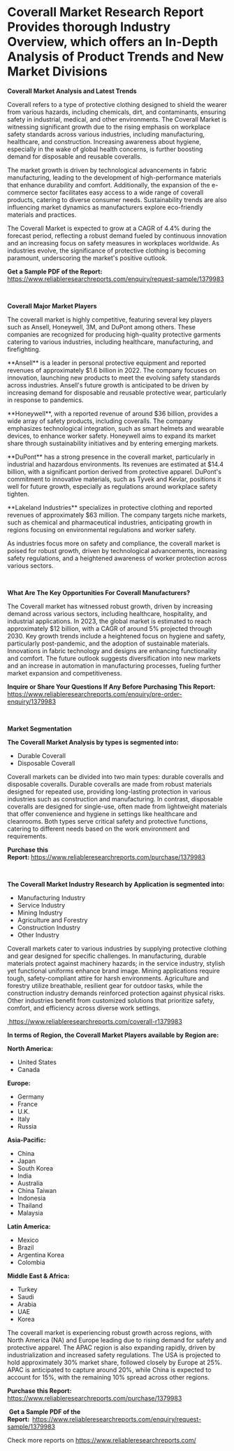 <p><h1>Coverall Market Research Report Provides thorough Industry Overview, which offers an In-Depth Analysis of Product Trends and New Market Divisions</h1></p><p><strong>Coverall Market Analysis and Latest Trends</strong></p>
<p><p>Coverall refers to a type of protective clothing designed to shield the wearer from various hazards, including chemicals, dirt, and contaminants, ensuring safety in industrial, medical, and other environments. The Coverall Market is witnessing significant growth due to the rising emphasis on workplace safety standards across various industries, including manufacturing, healthcare, and construction. Increasing awareness about hygiene, especially in the wake of global health concerns, is further boosting demand for disposable and reusable coveralls.</p><p>The market growth is driven by technological advancements in fabric manufacturing, leading to the development of high-performance materials that enhance durability and comfort. Additionally, the expansion of the e-commerce sector facilitates easy access to a wide range of coverall products, catering to diverse consumer needs. Sustainability trends are also influencing market dynamics as manufacturers explore eco-friendly materials and practices. </p><p>The Coverall Market is expected to grow at a CAGR of 4.4% during the forecast period, reflecting a robust demand fueled by continuous innovation and an increasing focus on safety measures in workplaces worldwide. As industries evolve, the significance of protective clothing is becoming paramount, underscoring the market's positive outlook.</p></p>
<p><strong>Get a Sample PDF of the Report:&nbsp;</strong> <a href="https://www.reliableresearchreports.com/enquiry/request-sample/1379983?utm_campaign=2104&utm_medium=2&utm_source=Github&utm_content=ia&utm_term=09022025&utm_id=coverall">https://www.reliableresearchreports.com/enquiry/request-sample/1379983</a></p>
<p>&nbsp;</p>
<p><strong>Coverall Major Market Players</strong></p>
<p><p>The coverall market is highly competitive, featuring several key players such as Ansell, Honeywell, 3M, and DuPont among others. These companies are recognized for producing high-quality protective garments catering to various industries, including healthcare, manufacturing, and firefighting.</p><p>**Ansell** is a leader in personal protective equipment and reported revenues of approximately $1.6 billion in 2022. The company focuses on innovation, launching new products to meet the evolving safety standards across industries. Ansell's future growth is anticipated to be driven by increasing demand for disposable and reusable protective wear, particularly in response to pandemics.</p><p>**Honeywell**, with a reported revenue of around $36 billion, provides a wide array of safety products, including coveralls. The company emphasizes technological integration, such as smart helmets and wearable devices, to enhance worker safety. Honeywell aims to expand its market share through sustainability initiatives and by entering emerging markets.</p><p>**DuPont** has a strong presence in the coverall market, particularly in industrial and hazardous environments. Its revenues are estimated at $14.4 billion, with a significant portion derived from protective apparel. DuPont's commitment to innovative materials, such as Tyvek and Kevlar, positions it well for future growth, especially as regulations around workplace safety tighten.</p><p>**Lakeland Industries** specializes in protective clothing and reported revenues of approximately $63 million. The company targets niche markets, such as chemical and pharmaceutical industries, anticipating growth in regions focusing on environmental regulations and worker safety.</p><p>As industries focus more on safety and compliance, the coverall market is poised for robust growth, driven by technological advancements, increasing safety regulations, and a heightened awareness of worker protection across various sectors.</p></p>
<p>&nbsp;</p>
<p><strong>What Are The Key Opportunities For Coverall Manufacturers?</strong></p>
<p><p>The Coverall market has witnessed robust growth, driven by increasing demand across various sectors, including healthcare, hospitality, and industrial applications. In 2023, the global market is estimated to reach approximately $12 billion, with a CAGR of around 5% projected through 2030. Key growth trends include a heightened focus on hygiene and safety, particularly post-pandemic, and the adoption of sustainable materials. Innovations in fabric technology and designs are enhancing functionality and comfort. The future outlook suggests diversification into new markets and an increase in automation in manufacturing processes, fueling further market expansion and competitiveness.</p></p>
<p><strong>Inquire or Share Your Questions If Any Before Purchasing This Report:</strong> <a href="https://www.reliableresearchreports.com/enquiry/pre-order-enquiry/1379983?utm_campaign=2104&utm_medium=2&utm_source=Github&utm_content=ia&utm_term=09022025&utm_id=coverall">https://www.reliableresearchreports.com/enquiry/pre-order-enquiry/1379983</a></p>
<p>&nbsp;</p>
<p><strong>Market Segmentation</strong></p>
<p><strong>The Coverall Market Analysis by types is segmented into:</strong></p>
<p><ul><li>Durable Coverall</li><li>Disposable Coverall</li></ul></p>
<p><p>Coverall markets can be divided into two main types: durable coveralls and disposable coveralls. Durable coveralls are made from robust materials designed for repeated use, providing long-lasting protection in various industries such as construction and manufacturing. In contrast, disposable coveralls are designed for single-use, often made from lightweight materials that offer convenience and hygiene in settings like healthcare and cleanrooms. Both types serve critical safety and protective functions, catering to different needs based on the work environment and requirements.</p></p>
<p><strong>Purchase this Report:&nbsp;</strong><a href="https://www.reliableresearchreports.com/purchase/1379983?utm_campaign=2104&utm_medium=2&utm_source=Github&utm_content=ia&utm_term=09022025&utm_id=coverall">https://www.reliableresearchreports.com/purchase/1379983</a></p>
<p>&nbsp;</p>
<p><strong>The Coverall Market Industry Research by Application is segmented into:</strong></p>
<p><ul><li>Manufacturing Industry</li><li>Service Industry</li><li>Mining Industry</li><li>Agriculture and Forestry</li><li>Construction Industry</li><li>Other Industry</li></ul></p>
<p><p>Coverall markets cater to various industries by supplying protective clothing and gear designed for specific challenges. In manufacturing, durable materials protect against machinery hazards; in the service industry, stylish yet functional uniforms enhance brand image. Mining applications require tough, safety-compliant attire for harsh environments. Agriculture and forestry utilize breathable, resilient gear for outdoor tasks, while the construction industry demands reinforced protection against physical risks. Other industries benefit from customized solutions that prioritize safety, comfort, and efficiency across diverse work settings.</p></p>
<p><a href="https://www.reliableresearchreports.com/coverall-r1379983?utm_campaign=2104&utm_medium=2&utm_source=Github&utm_content=ia&utm_term=09022025&utm_id=coverall">&nbsp;https://www.reliableresearchreports.com/coverall-r1379983</a></p>
<p><strong>In terms of Region, the Coverall Market Players available by Region are:</strong></p>
<p>
    <p> <strong> North America: </strong>
        <ul>
            <li>United States</li>
            <li>Canada</li>
        </ul>
        </p> 
    <p> <strong> Europe: </strong>
        <ul>
            <li>Germany</li>
            <li>France</li>
            <li>U.K.</li>
            <li>Italy</li>
            <li>Russia</li>
        </ul>
        </p> 
    <p> <strong> Asia-Pacific: </strong>
        <ul>
            <li>China</li>
            <li>Japan</li>
            <li>South Korea</li>
            <li>India</li>
            <li>Australia</li>
            <li>China Taiwan</li>
            <li>Indonesia</li>
            <li>Thailand</li>
            <li>Malaysia</li>
        </ul>
        </p> 
    <p> <strong> Latin America: </strong>
        <ul>
            <li>Mexico</li>
            <li>Brazil</li>
            <li>Argentina Korea</li>
            <li>Colombia</li>
        </ul>
        </p> 
    <p> <strong> Middle East & Africa: </strong>
        <ul>
            <li>Turkey</li>
            <li>Saudi</li>
            <li>Arabia</li>
            <li>UAE</li>
            <li>Korea</li>
        </ul>
    </p>
    </p>
<p><p>The coverall market is experiencing robust growth across regions, with North America (NA) and Europe leading due to rising demand for safety and protective apparel. The APAC region is also expanding rapidly, driven by industrialization and increased safety regulations. The USA is projected to hold approximately 30% market share, followed closely by Europe at 25%. APAC is anticipated to capture around 20%, while China is expected to account for 15%, with the remaining 10% spread across other regions.</p></p>
<p><strong>Purchase this Report: </strong><a href="https://www.reliableresearchreports.com/purchase/1379983?utm_campaign=2104&utm_medium=2&utm_source=Github&utm_content=ia&utm_term=09022025&utm_id=coverall">https://www.reliableresearchreports.com/purchase/1379983</a></p>
<p>&nbsp;<strong>Get a Sample PDF of the Report:&nbsp;&nbsp;</strong><a href="https://www.reliableresearchreports.com/enquiry/request-sample/1379983?utm_campaign=2104&utm_medium=2&utm_source=Github&utm_content=ia&utm_term=09022025&utm_id=coverall">https://www.reliableresearchreports.com/enquiry/request-sample/1379983</a></p>
<p><strong></strong></p>
<p>Check more reports on <a href="https://www.reliableresearchreports.com/?utm_campaign=2104&utm_medium=2&utm_source=Github&utm_content=ia&utm_term=09022025&utm_id=coverall">https://www.reliableresearchreports.com/</a></p>
